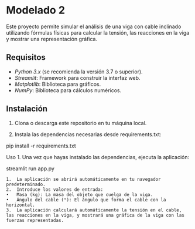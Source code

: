 # Modelado 2

Este proyecto permite simular el análisis de una viga con cable inclinado utilizando fórmulas físicas para calcular la tensión, las reacciones en la viga y mostrar una representación gráfica.

## Requisitos

- *Python 3.x* (se recomienda la versión 3.7 o superior).
- *Streamlit*: Framework para construir la interfaz web.
- *Matplotlib*: Biblioteca para gráficos.
- *NumPy*: Biblioteca para cálculos numéricos.

## Instalación

1. Clona o descarga este repositorio en tu máquina local.


2.	Instala las dependencias necesarias desde requirements.txt:

pip install -r requirements.txt


Uso
	1.	Una vez que hayas instalado las dependencias, ejecuta la aplicación:

streamlit run app.py


	1.	La aplicación se abrirá automáticamente en tu navegador predeterminado.
	2.	Introduce los valores de entrada:
	•	Masa (kg): La masa del objeto que cuelga de la viga.
	•	Ángulo del cable (°): El ángulo que forma el cable con la horizontal.
	3.	La aplicación calculará automáticamente la tensión en el cable, las reacciones en la viga, y mostrará una gráfica de la viga con las fuerzas representadas.

